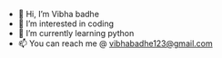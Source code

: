 - 👋 Hi, I’m Vibha badhe
- 👀 I’m interested in coding 
- 🌱 I’m currently learning python
- 📫 You can reach me @ vibhabadhe123@gmail.com

<!---
zukerrrr/zukerrrr is a ✨ special ✨ repository because its `README.md` (this file) appears on your GitHub profile.
You can click the Preview link to take a look at your changes.
--->
